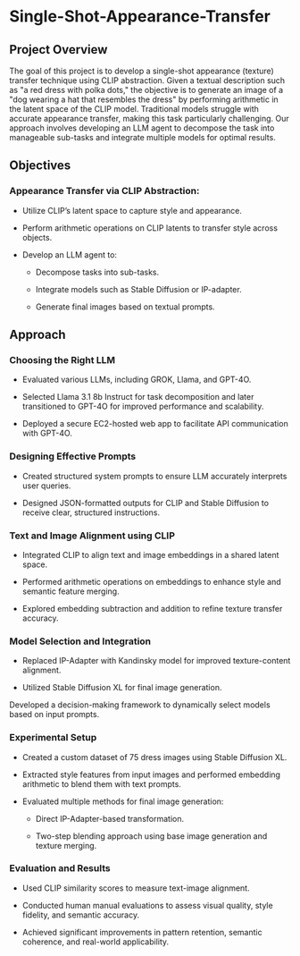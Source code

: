 # Single-Shot-Appearance-Transfer

## Project Overview

The goal of this project is to develop a single-shot appearance (texture) transfer technique using CLIP abstraction. Given a textual description such as "a red dress with polka dots," the objective is to generate an image of a "dog wearing a hat that resembles the dress" by performing arithmetic in the latent space of the CLIP model. Traditional models struggle with accurate appearance transfer, making this task particularly challenging. Our approach involves developing an LLM agent to decompose the task into manageable sub-tasks and integrate multiple models for optimal results.

## Objectives

### Appearance Transfer via CLIP Abstraction:

- Utilize CLIP’s latent space to capture style and appearance.

- Perform arithmetic operations on CLIP latents to transfer style across objects.

- Develop an LLM agent to:

    - Decompose tasks into sub-tasks.

    - Integrate models such as Stable Diffusion or IP-adapter.

    - Generate final images based on textual prompts.

## Approach

### Choosing the Right LLM

- Evaluated various LLMs, including GROK, Llama, and GPT-4O.

- Selected Llama 3.1 8b Instruct for task decomposition and later transitioned to GPT-4O for improved performance and scalability.

- Deployed a secure EC2-hosted web app to facilitate API communication with GPT-4O.

### Designing Effective Prompts

- Created structured system prompts to ensure LLM accurately interprets user queries.

- Designed JSON-formatted outputs for CLIP and Stable Diffusion to receive clear, structured instructions.

### Text and Image Alignment using CLIP

- Integrated CLIP to align text and image embeddings in a shared latent space.

- Performed arithmetic operations on embeddings to enhance style and semantic feature merging.

- Explored embedding subtraction and addition to refine texture transfer accuracy.

### Model Selection and Integration

- Replaced IP-Adapter with Kandinsky model for improved texture-content alignment.

- Utilized Stable Diffusion XL for final image generation.

Developed a decision-making framework to dynamically select models based on input prompts.

### Experimental Setup

- Created a custom dataset of 75 dress images using Stable Diffusion XL.

- Extracted style features from input images and performed embedding arithmetic to blend them with text prompts.

- Evaluated multiple methods for final image generation:

    - Direct IP-Adapter-based transformation.

    - Two-step blending approach using base image generation and texture merging.

### Evaluation and Results

- Used CLIP similarity scores to measure text-image alignment.

- Conducted human manual evaluations to assess visual quality, style fidelity, and semantic accuracy.

- Achieved significant improvements in pattern retention, semantic coherence, and real-world applicability.